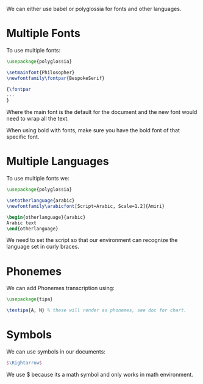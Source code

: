 We can either use babel or polyglossia for fonts and other 
languages.

# Multiple Fonts

To use multiple fonts:

```tex
\usepackage{polyglossia}

\setmainfont{Philosopher}
\newfontfamily\fontpar{BespokeSerif}

{\fontpar
...
}

```

Where the main font is the default for the document
and the new font would need to wrap all the text.

When using bold with fonts, make sure you have the bold font
of that specific font.

# Multiple Languages

To use multiple fonts we:

```tex
\usepackage{polyglossia}

\setotherlanguage{arabic}
\newfontfamily\arabicfont[Script=Arabic, Scale=1.2]{Amiri}

\begin{otherlanguage}{arabic}
Arabic text
\end{otherlanguage}
```

We need to set the script so that our environment can 
recognize the language set in curly braces.

# Phonemes

We can add Phonemes transcription using:

```tex
\usepackage{tipa}

\textipa{A, N} % these will render as phonemes, see doc for chart.
```


# Symbols

We can use symbols in our documents:

```tex
$\Rightarrow$
```

We use $ because its a math symbol and only works 
in math environment.



